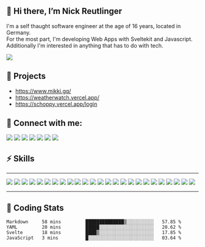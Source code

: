 ## 👋 Hi there, I’m Nick Reutlinger

I'm a self thaught software engineer at the age of 16 years, located in Germany.  
For the most part, I'm developing Web Apps with Sveltekit and Javascript. Additionally I'm interested in anything that has to do with tech.

<img src="https://github-readme-streak-stats.herokuapp.com/?user=NickRTR&theme=tokyonight&fire=red&hide_border=true&date_format=j%20M%5B%20Y%5D">

## 🚀 Projects

- https://www.mikki.gq/
- https://weatherwatch.vercel.app/
- https://schoppy.vercel.app/login

## 💬 Connect with me:

<a href="https://twitter.com/nickrtrrtr" target="_blank"><img src="https://img.shields.io/badge/Twitter-1DA1F2?style=for-the-badge&logo=twitter&logoColor=white"></a>
<a href="https://github.com/NickRTR" target="_blank"><img src="https://img.shields.io/badge/GitHub-100000?style=for-the-badge&logo=github&logoColor=white"></a>
<a href="https://stackoverflow.com/users/17878912/nickrtr" target="_blank"><img src="https://img.shields.io/badge/Stack_Overflow-FE7A16?style=for-the-badge&logo=stack-overflow&logoColor=white"></a>
<a href="https://www.youtube.com/channel/UCD2jbbbHlsUa8FuX4nWeuzw" target="_blank"><img src="https://img.shields.io/badge/YouTube-FF0000?style=for-the-badge&logo=youtube&logoColor=white"></a>
<a href="https://www.twitch.tv/nickrtr" target="_blank"><img src="https://img.shields.io/badge/Twitch-9146FF?style=for-the-badge&logo=twitch&logoColor=white"></a>
<a href="https://dribbble.com/nickrtr" target="_blank"><img src="https://img.shields.io/badge/Dribbble-EA4C89?style=for-the-badge&logo=dribbble&logoColor=white"></a>
<a href="https://nickrtrrtr.itch.io/" target="_blank"><img src="https://img.shields.io/badge/Itch.io-FA5C5C?style=for-the-badge&logo=itchdotio&logoColor=white"></a>

## ⚡ Skills
---
<span>
  <img src="https://img.shields.io/badge/JavaScript-323330?style=for-the-badge&logo=javascript&logoColor=F7DF1E">
  <img src="https://img.shields.io/badge/Svelte-4A4A55?style=for-the-badge&logo=svelte&logoColor=FF3E00">
  <img src="https://img.shields.io/badge/HTML5-E34F26?style=for-the-badge&logo=html5&logoColor=white">
  <img src="https://img.shields.io/badge/CSS3-1572B6?style=for-the-badge&logo=css3&logoColor=white">
  <img src="https://img.shields.io/badge/Supabase-181818?style=for-the-badge&logo=supabase&logoColor=white">
  <img src="https://img.shields.io/badge/firebase-ffca28?style=for-the-badge&logo=firebase&logoColor=black">
  <img src="https://img.shields.io/badge/Figma-F24E1E?style=for-the-badge&logo=figma&logoColor=white">
  <img src="https://img.shields.io/badge/Node.js-339933?style=for-the-badge&logo=nodedotjs&logoColor=white">
  <img src="https://img.shields.io/badge/Vite-B73BFE?style=for-the-badge&logo=vite&logoColor=FFD62E">
  <img src="https://img.shields.io/badge/GIT-E44C30?style=for-the-badge&logo=git&logoColor=white">
  <img src="https://img.shields.io/badge/GitHub-100000?style=for-the-badge&logo=github&logoColor=white">
  <img src="https://img.shields.io/badge/Visual_Studio_Code-0078D4?style=for-the-badge&logo=visual%20studio%20code&logoColor=white">
  <img src="https://img.shields.io/badge/Python-FFD43B?style=for-the-badge&logo=python&logoColor=blue">
  <img src="https://img.shields.io/badge/Tailwind_CSS-38B2AC?style=for-the-badge&logo=tailwind-css&logoColor=white">
  <img src="https://img.shields.io/badge/npm-CB3837?style=for-the-badge&logo=npm&logoColor=white">
  <img src="https://img.shields.io/badge/Markdown-000000?style=for-the-badge&logo=markdown&logoColor=white">
  <img src="https://img.shields.io/badge/gimp-5C5543?style=for-the-badge&logo=gimp&logoColor=white">
  <img src="https://img.shields.io/badge/Godot-478CBF?style=for-the-badge&logo=GodotEngine&logoColor=white">
  <img src="https://img.shields.io/badge/C%2B%2B-00599C?style=for-the-badge&logo=c%2B%2B&logoColor=white">
  <img src="https://img.shields.io/badge/Arduino-00979D?style=for-the-badge&logo=Arduino&logoColor=white">
  <img src="https://img.shields.io/badge/Microsoft_Office-D83B01?style=for-the-badge&logo=microsoft-office&logoColor=white">
  <img src="https://img.shields.io/badge/LibreOffice-18A303?style=for-the-badge&logo=LibreOffice&logoColor=white">
  <img src="https://img.shields.io/badge/Notion-000000?style=for-the-badge&logo=notion&logoColor=white">
  <img src="https://img.shields.io/badge/Linux-FCC624?style=for-the-badge&logo=linux&logoColor=black">
  <img src="https://img.shields.io/badge/Windows-0078D6?style=for-the-badge&logo=windows&logoColor=white">
</span>

---

## 📅 Coding Stats
<!--START_SECTION:waka-->
```text
Markdown     58 mins         ██████████████▒░░░░░░░░░░   57.85 % 
YAML         20 mins         █████░░░░░░░░░░░░░░░░░░░░   20.62 % 
Svelte       18 mins         ████▒░░░░░░░░░░░░░░░░░░░░   17.85 % 
JavaScript   3 mins          █░░░░░░░░░░░░░░░░░░░░░░░░   03.64 % 
```
<!--END_SECTION:waka-->
